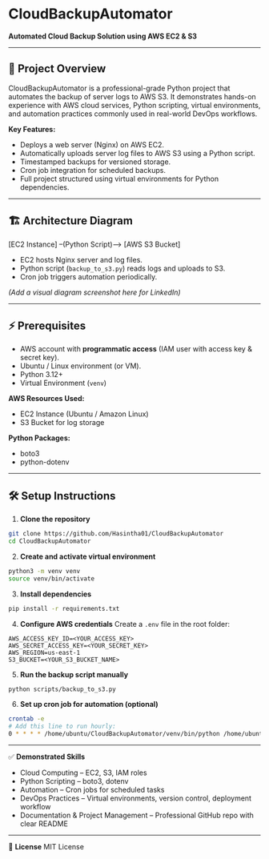 
# CloudBackupAutomator
**Automated Cloud Backup Solution using AWS EC2 & S3**

---

## 🌟 Project Overview
CloudBackupAutomator is a professional-grade Python project that automates the backup of server logs to AWS S3. It demonstrates hands-on experience with AWS cloud services, Python scripting, virtual environments, and automation practices commonly used in real-world DevOps workflows.

**Key Features:**
- Deploys a web server (Nginx) on AWS EC2.
- Automatically uploads server log files to AWS S3 using a Python script.
- Timestamped backups for versioned storage.
- Cron job integration for scheduled backups.
- Full project structured using virtual environments for Python dependencies.

---

## 🏗 Architecture Diagram
[EC2 Instance] –(Python Script)–> [AWS S3 Bucket]

- EC2 hosts Nginx server and log files.  
- Python script (`backup_to_s3.py`) reads logs and uploads to S3.  
- Cron job triggers automation periodically.  

*(Add a visual diagram screenshot here for LinkedIn)*

---

## ⚡ Prerequisites
- AWS account with **programmatic access** (IAM user with access key & secret key).  
- Ubuntu / Linux environment (or VM).  
- Python 3.12+  
- Virtual Environment (`venv`)  

**AWS Resources Used:**
- EC2 Instance (Ubuntu / Amazon Linux)  
- S3 Bucket for log storage  

**Python Packages:**
- boto3  
- python-dotenv  

---

## 🛠️ Setup Instructions

1. **Clone the repository**
```bash
git clone https://github.com/Hasintha01/CloudBackupAutomator
cd CloudBackupAutomator
````

2. **Create and activate virtual environment**

```bash
python3 -m venv venv
source venv/bin/activate
```

3. **Install dependencies**

```bash
pip install -r requirements.txt
```

4. **Configure AWS credentials**
   Create a `.env` file in the root folder:

```
AWS_ACCESS_KEY_ID=<YOUR_ACCESS_KEY>
AWS_SECRET_ACCESS_KEY=<YOUR_SECRET_KEY>
AWS_REGION=us-east-1
S3_BUCKET=<YOUR_S3_BUCKET_NAME>
```

5. **Run the backup script manually**

```bash
python scripts/backup_to_s3.py
```

6. **Set up cron job for automation (optional)**

```bash
crontab -e
# Add this line to run hourly:
0 * * * * /home/ubuntu/CloudBackupAutomator/venv/bin/python /home/ubuntu/CloudBackupAutomator/scripts/backup_to_s3.py
```

---

✅ **Demonstrated Skills**

* Cloud Computing – EC2, S3, IAM roles
* Python Scripting – boto3, dotenv
* Automation – Cron jobs for scheduled tasks
* DevOps Practices – Virtual environments, version control, deployment workflow
* Documentation & Project Management – Professional GitHub repo with clear README

---

📝 **License**
MIT License


